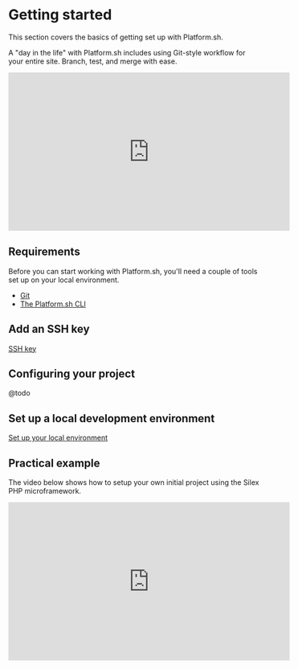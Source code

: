 # Getting started

This section covers the basics of getting set up with Platform.sh.

<!-- toc -->

A "day in the life" with Platform.sh includes using Git-style workflow for your entire site.  Branch, test, and merge with ease.

<iframe width="560" height="315" src="https://www.youtube.com/embed/LJE3cd3X2N8" frameborder="0" allowfullscreen></iframe>

## Requirements

Before you can start working with Platform.sh, you'll need a couple of tools set up on your local environment.

* [Git](/gettingstarted/git.md)
* [The Platform.sh CLI](/development/cli.md)

## Add an SSH key

[SSH key](/gettingstarted/tools.md#ssh)

## Configuring your project

@todo

## Set up a local development environment

[Set up your local environment](gettingstarted/local.html)

## Practical example

The video below shows how to setup your own initial project using the Silex PHP microframework.

<iframe width="560" height="315" src="https://www.youtube.com/embed/upxdYc3Ti88" frameborder="0" allowfullscreen></iframe>


